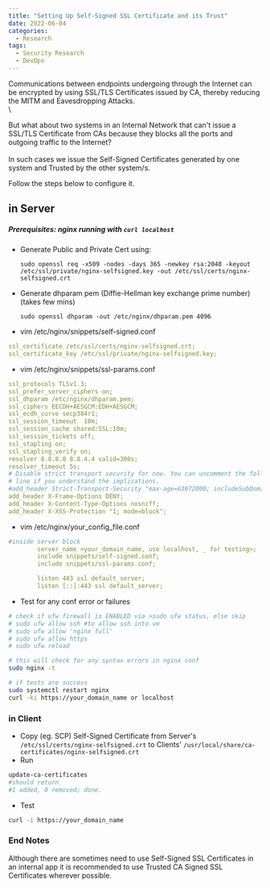 ```yaml
---
title: "Setting Up Self-Signed SSL Certificate and its Trust"
date: 2022-06-04
categories:
  - Research
tags:
  - Security Research
  - DevOps
---
```


Communications between endpoints undergoing through the Internet can be encrypted by using SSL/TLS Certificates issued by CA, thereby reducing the MITM and Eavesdropping Attacks. \
\

But what about two systems in an Internal Network that can't issue a SSL/TLS Certificate from CAs because they blocks all the ports and outgoing traffic to the Internet? \
\
In such cases we issue the Self-Signed Certificates generated by one system and Trusted by the other system/s.


Follow the steps below to configure it.


## in Server 
##### Prerequisites: nginx running with `curl localhost`
- Generate Public and Private Cert using:

  `sudo openssl req -x509 -nodes -days 365 -newkey rsa:2048 -keyout /etc/ssl/private/nginx-selfsigned.key -out /etc/ssl/certs/nginx-selfsigned.crt`
- Generate dhparam pem (Diffie-Hellman key exchange prime number) (takes few mins)

  `sudo openssl dhparam -out /etc/nginx/dhparam.pem 4096`
- vim /etc/nginx/snippets/self-signed.conf
```yml
ssl_certificate /etc/ssl/certs/nginx-selfsigned.crt;
ssl_certificate_key /etc/ssl/private/nginx-selfsigned.key;
```

- vim /etc/nginx/snippets/ssl-params.conf
```yml
ssl_protocols TLSv1.3;
ssl_prefer_server_ciphers on;
ssl_dhparam /etc/nginx/dhparam.pem; 
ssl_ciphers EECDH+AESGCM:EDH+AESGCM;
ssl_ecdh_curve secp384r1;
ssl_session_timeout  10m;
ssl_session_cache shared:SSL:10m;
ssl_session_tickets off;
ssl_stapling on;
ssl_stapling_verify on;
resolver 8.8.8.8 8.8.4.4 valid=300s;
resolver_timeout 5s;
# Disable strict transport security for now. You can uncomment the following
# line if you understand the implications.
#add_header Strict-Transport-Security "max-age=63072000; includeSubDomains; preload";
add_header X-Frame-Options DENY;
add_header X-Content-Type-Options nosniff;
add_header X-XSS-Protection "1; mode=block";
```
- vim /etc/nginx/your_config_file.conf
```yml
#inside server block
        server_name <your_domain_name, use localhost, _ for testing>;
        include snippets/self-signed.conf;
        include snippets/ssl-params.conf;

        listen 443 ssl default_server;
        listen [::]:443 ssl default_server;
```
- Test for any conf error or failures

```bash
# check if ufw firewall is ENABLED via >sudo ufw status, else skip
# sudo ufw allow ssh #to allow ssh into vm
# sudo ufw allow 'nginx full'
# sudo ufw allow https
# sudo ufw reload

# this will check for any syntax errors in nginx conf
sudo nginx -t

# if tests are success
sudo systemctl restart nginx
curl -ki https://your_domain_name or localhost
```

### in Client 
- Copy (eg. SCP) Self-Signed Certificate from Server's `/etc/ssl/certs/nginx-selfsigned.crt` to Clients'  `/usr/local/share/ca-certificates/nginx-selfsigned.crt`
- Run
```bash
update-ca-certificates
#should return
#1 added, 0 removed; done.
```
- Test
```bash
curl -i https://your_domain_name
```

### End Notes
Although there are sometimes need to use Self-Signed SSL Certificates in an internal app it is recommended to use Trusted CA Signed SSL Certificates wherever possible.